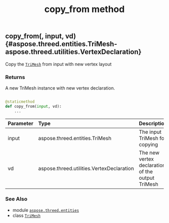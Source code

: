 ﻿---
title: copy_from method
second_title: Aspose.3D for Python via .NET API References
description: 
type: docs
weight: 40
url: /python-net/aspose.threed.entities/trimesh/copy_from/
is_root: false
---

## copy_from(, input, vd) {#aspose.threed.entities.TriMesh-aspose.threed.utilities.VertexDeclaration}

Copy the [`TriMesh`](/3d/python-net/aspose.threed.entities/trimesh) from input with new vertex layout


### Returns 


A new TriMesh instance with new vertex declaration.


```python

@staticmethod
def copy_from(input, vd):
    ...
```


| Parameter | Type | Description |
| :- | :- | :- |
| input | aspose.threed.entities.TriMesh | The input TriMesh for copying |
| vd | aspose.threed.utilities.VertexDeclaration | The new vertex declaration of the output TriMesh |



### See Also
* module [`aspose.threed.entities`](../../)
* class [`TriMesh`](/3d/python-net/aspose.threed.entities/trimesh)
